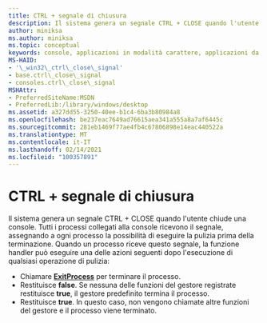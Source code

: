 ```yaml
---
title: CTRL + segnale di chiusura
description: Il sistema genera un segnale CTRL + CLOSE quando l'utente chiude una console.
author: miniksa
ms.author: miniksa
ms.topic: conceptual
keywords: console, applicazioni in modalità carattere, applicazioni da riga di comando, applicazioni di terminale, api della console
MS-HAID:
- '\_win32\_ctrl\_close\_signal'
- base.ctrl\_close\_signal
- consoles.ctrl\_close\_signal
MSHAttr:
- PreferredSiteName:MSDN
- PreferredLib:/library/windows/desktop
ms.assetid: a327dd55-3250-40ee-b1c4-6ba3b80984a8
ms.openlocfilehash: be237eac7649ad76615aea341a555a8a7af6445c
ms.sourcegitcommit: 281eb1469f77ae4fb4c67806898e14eac440522a
ms.translationtype: MT
ms.contentlocale: it-IT
ms.lasthandoff: 02/14/2021
ms.locfileid: "100357891"
---
```

# <a name="ctrlclose-signal"></a>CTRL + segnale di chiusura

Il sistema genera un segnale CTRL + CLOSE quando l'utente chiude una console. Tutti i processi collegati alla console ricevono il segnale, assegnando a ogni processo la possibilità di eseguire la pulizia prima della terminazione. Quando un processo riceve questo segnale, la funzione handler può eseguire una delle azioni seguenti dopo l'esecuzione di qualsiasi operazione di pulizia:

- Chiamare [**ExitProcess**](/windows/win32/api/processthreadsapi/nf-processthreadsapi-exitprocess) per terminare il processo.
- Restituisce **false**. Se nessuna delle funzioni del gestore registrate restituisce **true**, il gestore predefinito termina il processo.
- Restituisce **true**. In questo caso, non vengono chiamate altre funzioni del gestore e il processo viene terminato.